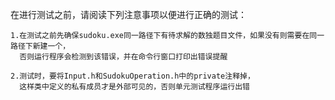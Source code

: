 在进行测试之前，请阅读下列注意事项以便进行正确的测试：

    1.在测试之前先确保sudoku.exe同一路径下有待求解的数独题目文件，如果没有则需要在同一路径下新建一个，
      否则运行程序会检测到该错误，并在命令行窗口打印出错误提醒

    2.测试时，要将Input.h和SudokuOperation.h中的private注释掉，
      这样类中定义的私有成员才是外部可见的，否则单元测试程序运行出错
